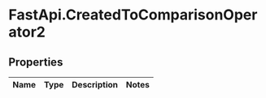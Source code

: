 # FastApi.CreatedToComparisonOperator2

## Properties
Name | Type | Description | Notes
------------ | ------------- | ------------- | -------------
